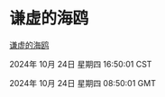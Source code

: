 # 谦虚的海鸥
[谦虚的海鸥](http://219.139.199.238:56308/qxdho/course/base/hotlink/index.php)

2024年 10月 24日 星期四 16:50:01 CST

2024年 10月 24日 星期四 08:50:01 GMT

